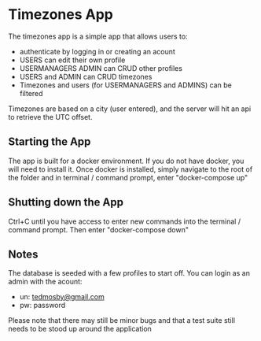 # Timezones App
The timezones app is a simple app that allows users to:
* authenticate by logging in or creating an acount
* USERS can edit their own profile
* USERMANAGERS ADMIN can CRUD other profiles
* USERS and ADMIN can CRUD timezones
* Timezones and users (for USERMANAGERS and ADMINS) can be filtered

Timezones are based on a city (user entered), and the server will hit an api to retrieve the UTC offset.

## Starting the App
The app is built for a docker environment. If you do not have docker, you will need to install it. Once docker is installed, simply navigate to the root of the folder and in terminal / command prompt, enter "docker-compose up"

## Shutting down the App
Ctrl+C until you have access to enter new commands into the terminal / command prompt. Then enter "docker-compose down"

## Notes

The database is seeded with a few profiles to start off. You can login as an admin with the acount:
* un: tedmosby@gmail.com
* pw: password

Please note that there may still be minor bugs and that a test suite still needs to be stood up around the application
